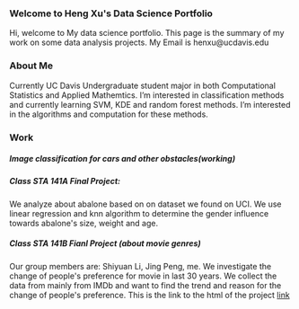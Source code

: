 <p style = "color:red;"><h3>  Welcome to Heng Xu's Data Science Portfolio </h3> </p>
Hi, welcome to My data science portfolio. This page is the summary of my work on some data analysis projects. My Email is henxu@ucdavis.edu

<p style = "color:red;"><h3> About Me</h3> </p>
Currently UC Davis Undergraduate student major in both Computational Statistics and Applied Mathemtics. I’m interested in classification methods and currently learning SVM, KDE and random forest methods. I’m interested in the algorithms and computation for these methods. 

<p style = "color:red;"><h3> Work</h3> </p>


##### Image classification for cars and other obstacles(working)
##### Class STA 141A Final Project:
We analyze about abalone based on on dataset we found on UCI. We use linear regression and knn algorithm to determine the gender influence towards abalone's size, weight and age.
##### Class STA 141B Fianl Project (about movie genres)<br/>
Our group members are: Shiyuan Li, Jing Peng, me. We investigate the change of people's preference for movie in last 30 years. We collect the data from mainly from IMDb and want to find the trend and reason for the change of people's preference.
This is the link to the html of the project [link](http://htmlpreview.github.io/?https://github.com/Heng19/UC-Davis-Heng-Xu/blob/master/final.html)
<br/>

